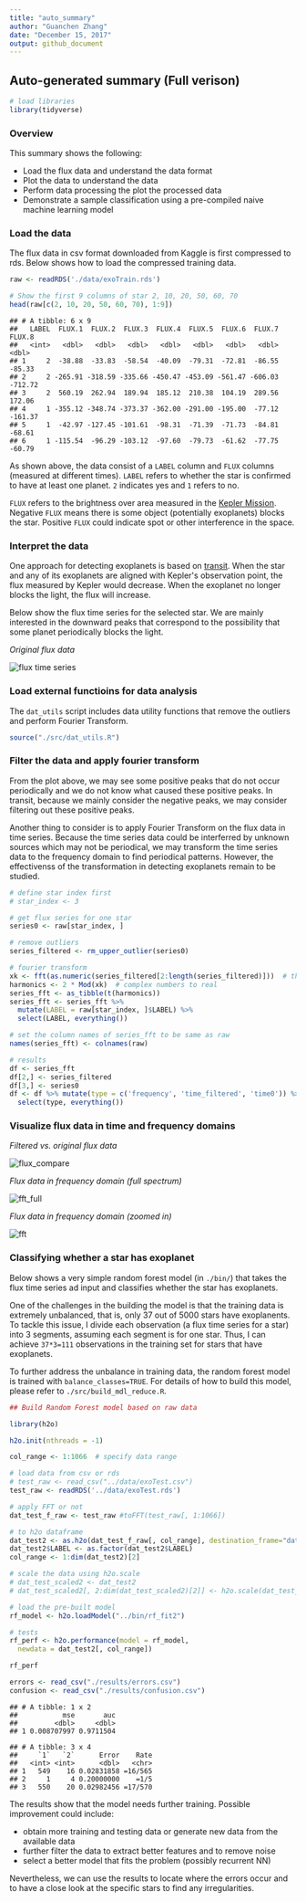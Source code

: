 ```yaml
---
title: "auto_summary"
author: "Guanchen Zhang"
date: "December 15, 2017"
output: github_document
---
```




## Auto-generated summary (Full verison)


```r
# load libraries
library(tidyverse)
```

### Overview

This summary shows the following:

-   Load the flux data and understand the data format
-   Plot the data to understand the data
-   Perform data processing the plot the processed data
-   Demonstrate a sample classification using a pre-compiled naive machine learning model

### Load the data

The flux data in csv format downloaded from Kaggle is first compressed to rds. Below shows how to load the compressed training data.


```r
raw <- readRDS('./data/exoTrain.rds')

# Show the first 9 columns of star 2, 10, 20, 50, 60, 70
head(raw[c(2, 10, 20, 50, 60, 70), 1:9])
```

```
## # A tibble: 6 x 9
##   LABEL  FLUX.1  FLUX.2  FLUX.3  FLUX.4  FLUX.5  FLUX.6  FLUX.7  FLUX.8
##   <int>   <dbl>   <dbl>   <dbl>   <dbl>   <dbl>   <dbl>   <dbl>   <dbl>
## 1     2  -38.88  -33.83  -58.54  -40.09  -79.31  -72.81  -86.55  -85.33
## 2     2 -265.91 -318.59 -335.66 -450.47 -453.09 -561.47 -606.03 -712.72
## 3     2  560.19  262.94  189.94  185.12  210.38  104.19  289.56  172.06
## 4     1 -355.12 -348.74 -373.37 -362.00 -291.00 -195.00  -77.12 -161.37
## 5     1  -42.97 -127.45 -101.61  -98.31  -71.39  -71.73  -84.81  -68.61
## 6     1 -115.54  -96.29 -103.12  -97.60  -79.73  -61.62  -77.75  -60.79
```

As shown above, the data consist of a `LABEL` column and `FLUX` columns (measured at different times). `LABEL` refers to whether the star is confirmed to have at least one planet. `2` indicates yes and `1` refers to no.

`FLUX` refers to the brightness over area measured in the [Kepler Mission](https://www.nasa.gov/mission_pages/kepler/main/index.html). Negative `FLUX` means there is some object (potentially exoplanets) blocks the star. Positive `FLUX` could indicate spot or other interference in the space.


### Interpret the data

One approach for detecting exoplanets is based on [transit](https://en.wikipedia.org/wiki/Methods_of_detecting_exoplanets#Transit_photometry). When the star and any of its exoplanets are aligned with Kepler's observation point, the flux measured by Kepler would decrease. When the exoplanet no longer blocks the light, the flux will increase.

Below show the flux time series for the selected star. We are mainly interested in the downward peaks that correspond to the possibility that some planet periodically blocks the light.

_Original flux data_

![flux time series](../results/figures/flux_original.png)


### Load external functioins for data analysis

The `dat_utils` script includes data utility functions that remove the outliers and perform Fourier Transform.


```r
source("./src/dat_utils.R")
```


### Filter the data and apply fourier transform

From the plot above, we may see some positive peaks that do not occur periodically and we do not know what caused these positive peaks. In transit, because we mainly consider the negative peaks, we may consider filtering out these positive peaks.

Another thing to consider is to apply Fourier Transform on the flux data in time series. Because the time series data could be interferred by unknown sources which may not be periodical, we may transform the time series data to the frequency domain to find periodical patterns. However, the effectivenss of the transformation in detecting exoplanets remain to be studied.


```r
# define star index first
# star_index <- 3

# get flux series for one star
series0 <- raw[star_index, ]

# remove outliers
series_filtered <- rm_upper_outlier(series0)

# fourier transform
xk <- fft(as.numeric(series_filtered[2:length(series_filtered)]))  # this returns a vector of complex numbers
harmonics <- 2 * Mod(xk)  # complex numbers to real
series_fft <- as_tibble(t(harmonics))
series_fft <- series_fft %>%
  mutate(LABEL = raw[star_index, ]$LABEL) %>%
  select(LABEL, everything())

# set the column names of series_fft to be same as raw
names(series_fft) <- colnames(raw)

# results
df <- series_fft
df[2,] <- series_filtered
df[3,] <- series0
df <- df %>% mutate(type = c('frequency', 'time_filtered', 'time0')) %>%
  select(type, everything())
```


### Visualize flux data in time and frequency domains

_Filtered vs. original flux data_

![flux_compare](../results/figures/flux_compare.png)

_Flux data in frequency domain (full spectrum)_

![fft_full](../results/figures/freq_plot_full.png)

_Flux data in frequency domain (zoomed in)_

![fft](../results/figures/freq_plot_zoom.png)


### Classifying whether a star has exoplanet

Below shows a very simple random forest model (in `./bin/`) that takes the flux time series ad input and classifies whether the star has exoplanets.

One of the challenges in the building the model is that the training data is extremely unbalanced, that is, only 37 out of 5000 stars have exoplanents. To tackle this issue, I divide each observation (a flux time series for a star) into 3 segments, assuming each segment is for one star. Thus, I can achieve `37*3=111` observations in the training set for stars that have exoplanets.

To further address the unbalance in training data, the random forest model is trained with `balance_classes=TRUE`. For details of how to build this model, please refer to `./src/build_mdl_reduce.R`.


```r
## Build Random Forest model based on raw data

library(h2o)

h2o.init(nthreads = -1)

col_range <- 1:1066  # specify data range

# load data from csv or rds
# test_raw <- read_csv("../data/exoTest.csv")
test_raw <- readRDS('../data/exoTest.rds')

# apply FFT or not
dat_test_f_raw <- test_raw #toFFT(test_raw[, 1:1066])

# to h2o dataframe
dat_test2 <- as.h2o(dat_test_f_raw[, col_range], destination_frame="dat_test2")
dat_test2$LABEL <- as.factor(dat_test2$LABEL)
col_range <- 1:dim(dat_test2)[2]

# scale the data using h2o.scale
# dat_test_scaled2 <- dat_test2
# dat_test_scaled2[, 2:dim(dat_test_scaled2)[2]] <- h2o.scale(dat_test_scaled2[, 2:dim(dat_test_scaled2)[2]]) 

# load the pre-built model
rf_model <- h2o.loadModel("../bin/rf_fit2")

# tests
rf_perf <- h2o.performance(model = rf_model,
  newdata = dat_test2[, col_range])

rf_perf
```


```r
errors <- read_csv("./results/errors.csv")
confusion <- read_csv("./results/confusion.csv")
```


```
## # A tibble: 1 x 2
##           mse       auc
##         <dbl>     <dbl>
## 1 0.008707997 0.9711504
```


```
## # A tibble: 3 x 4
##     `1`   `2`      Error    Rate
##   <int> <int>      <dbl>   <chr>
## 1   549    16 0.02831858 =16/565
## 2     1     4 0.20000000    =1/5
## 3   550    20 0.02982456 =17/570
```

The results show that the model needs further training. Possible improvement could include:

-   obtain more training and testing data or generate new data from the available data
-   further filter the data to extract better features and to remove noise
-   select a better model that fits the problem (possibly recurrent NN)

Nevertheless, we can use the results to locate where the errors occur and to have a close look at the specific stars to find any irregularities.
